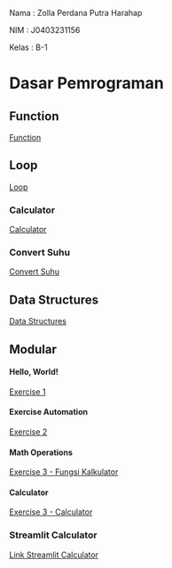 Nama    : Zolla Perdana Putra Harahap

NIM     : J0403231156

Kelas   : B-1

# Dasar Pemrograman



## Function 
[Function](https://github.com/zollastar/dasarpemrograman-/blob/main/Function_J0403231156_Zolla%20Perdana%20Putra%20Harahap.ipynb)

## Loop
[Loop](https://github.com/zollastar/dasarpemrograman-/blob/main/Loop_J0403231156_Zolla%20Perdana%20Putra%20Harahap.ipynb)

### Calculator
[Calculator](https://github.com/zollastar/dasarpemrograman-/blob/main/Kalkulator_J0403231156_Zolla%20Perdana%20Putra%20Harahap.ipynb)

### Convert Suhu
[Convert Suhu](https://github.com/zollastar/dasarpemrograman-/blob/main/Convert%20Suhu_J0403231156_Zolla%20Perdana%20Putra%20Harahap.ipynb)

## Data Structures
[Data Structures](https://github.com/zollastar/dasarpemrograman-/blob/main/Data%20Structures%20in%20Python_J0403231156_Zolla%20Perdana%20Putra%20Harahap.ipynb)

## Modular
#### Hello, World!
[Exercise 1](https://github.com/zollastar/dasarpemrograman-/blob/main/Hello%20Word.py)

#### Exercise Automation
[Exercise 2](https://github.com/zollastar/dasarpemrograman-/blob/main/exercise_automation.py)

#### Math Operations
[Exercise 3 - Fungsi Kalkulator](https://github.com/zollastar/dasarpemrograman-/blob/main/math_operations.py)
#### Calculator
[Exercise 3 - Calculator](https://github.com/zollastar/dasarpemrograman-/blob/main/calculator.py)

### Streamlit Calculator
[Link Streamlit Calculator](https://cqpflkq74tfawxg2ixzanv.streamlit.app/)